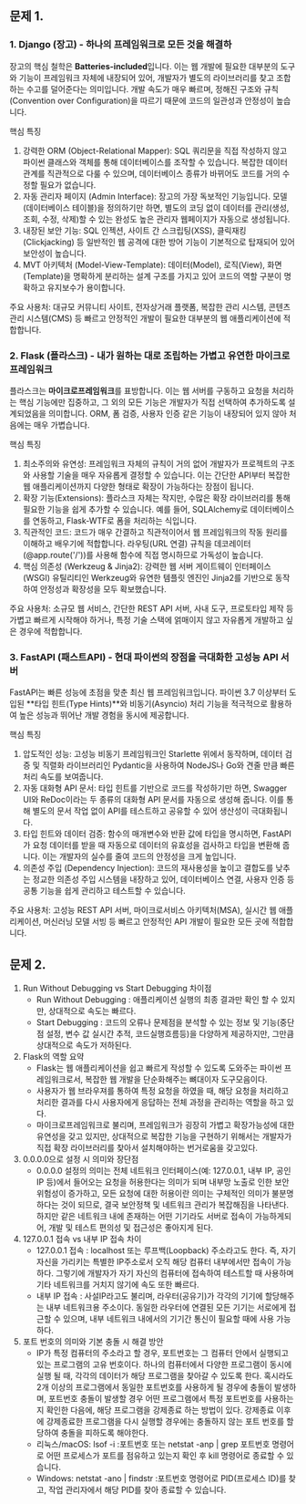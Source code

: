 ## 문제 1. 

### 1. Django (장고) - 하나의 프레임워크로 모든 것을 해결하

장고의 핵심 철학은 **Batteries-included**입니다. 이는 웹 개발에 필요한 대부분의 도구와 기능이 프레임워크 자체에 내장되어 있어, 개발자가 별도의 라이브러리를 찾고 조합하는 수고를 덜어준다는 의미입니다. 개발 속도가 매우 빠르며, 정해진 구조와 규칙(Convention over Configuration)을 따르기 때문에 코드의 일관성과 안정성이 높습니다.

핵심 특징
1. 강력한 ORM (Object-Relational Mapper): SQL 쿼리문을 직접 작성하지 않고 파이썬 클래스와 객체를 통해 데이터베이스를 조작할 수 있습니다. 복잡한 데이터 관계를 직관적으로 다룰 수 있으며, 데이터베이스 종류가 바뀌어도 코드를 거의 수정할 필요가 없습니다.
2. 자동 관리자 페이지 (Admin Interface): 장고의 가장 독보적인 기능입니다. 모델(데이터베이스 테이블)을 정의하기만 하면, 별도의 코딩 없이 데이터를 관리(생성, 조회, 수정, 삭제)할 수 있는 완성도 높은 관리자 웹페이지가 자동으로 생성됩니다.
3. 내장된 보안 기능: SQL 인젝션, 사이트 간 스크립팅(XSS), 클릭재킹(Clickjacking) 등 일반적인 웹 공격에 대한 방어 기능이 기본적으로 탑재되어 있어 보안성이 높습니다.
4. MVT 아키텍처 (Model-View-Template): 데이터(Model), 로직(View), 화면(Template)을 명확하게 분리하는 설계 구조를 가지고 있어 코드의 역할 구분이 명확하고 유지보수가 용이합니다.

주요 사용처: 대규모 커뮤니티 사이트, 전자상거래 플랫폼, 복잡한 관리 시스템, 콘텐츠 관리 시스템(CMS) 등 빠르고 안정적인 개발이 필요한 대부분의 웹 애플리케이션에 적합합니다.
 
### 2. Flask (플라스크) - 내가 원하는 대로 조립하는 가볍고 유연한 마이크로프레임워크

플라스크는 **마이크로프레임워크**를 표방합니다. 이는 웹 서버를 구동하고 요청을 처리하는 핵심 기능에만 집중하고, 그 외의 모든 기능은 개발자가 직접 선택하여 추가하도록 설계되었음을 의미합니다. ORM, 폼 검증, 사용자 인증 같은 기능이 내장되어 있지 않아 처음에는 매우 가볍습니다.

핵심 특징
1. 최소주의와 유연성: 프레임워크 자체의 규칙이 거의 없어 개발자가 프로젝트의 구조와 사용할 기술을 매우 자유롭게 결정할 수 있습니다. 이는 간단한 API부터 복잡한 웹 애플리케이션까지 다양한 형태로 확장이 가능하다는 장점이 됩니다.
2. 확장 기능(Extensions): 플라스크 자체는 작지만, 수많은 확장 라이브러리를 통해 필요한 기능을 쉽게 추가할 수 있습니다. 예를 들어, SQLAlchemy로 데이터베이스를 연동하고, Flask-WTF로 폼을 처리하는 식입니다.
3. 직관적인 코드: 코드가 매우 간결하고 직관적이어서 웹 프레임워크의 작동 원리를 이해하고 배우기에 적합합니다. 라우팅(URL 연결) 규칙을 데코레이터(@app.route('/'))를 사용해 함수에 직접 명시하므로 가독성이 높습니다.
4. 핵심 의존성 (Werkzeug & Jinja2): 강력한 웹 서버 게이트웨이 인터페이스(WSGI) 유틸리티인 Werkzeug와 유연한 템플릿 엔진인 Jinja2를 기반으로 동작하여 안정성과 확장성을 모두 확보했습니다.

주요 사용처: 소규모 웹 서비스, 간단한 REST API 서버, 사내 도구, 프로토타입 제작 등 가볍고 빠르게 시작해야 하거나, 특정 기술 스택에 얽매이지 않고 자유롭게 개발하고 싶은 경우에 적합합니다.

### 3. FastAPI (패스트API) - 현대 파이썬의 장점을 극대화한 고성능 API 서버

FastAPI는 빠른 성능에 초점을 맞춘 최신 웹 프레임워크입니다. 파이썬 3.7 이상부터 도입된 **타입 힌트(Type Hints)**와 비동기(Asyncio) 처리 기능을 적극적으로 활용하여 높은 성능과 뛰어난 개발 경험을 동시에 제공합니다.

핵심 특징
1. 압도적인 성능: 고성능 비동기 프레임워크인 Starlette 위에서 동작하며, 데이터 검증 및 직렬화 라이브러리인 Pydantic을 사용하여 NodeJS나 Go와 견줄 만큼 빠른 처리 속도를 보여줍니다.
2. 자동 대화형 API 문서: 타입 힌트를 기반으로 코드를 작성하기만 하면, Swagger UI와 ReDoc이라는 두 종류의 대화형 API 문서를 자동으로 생성해 줍니다. 이를 통해 별도의 문서 작업 없이 API를 테스트하고 공유할 수 있어 생산성이 극대화됩니다.
3. 타입 힌트와 데이터 검증: 함수의 매개변수와 반환 값에 타입을 명시하면, FastAPI가 요청 데이터를 받을 때 자동으로 데이터의 유효성을 검사하고 타입을 변환해 줍니다. 이는 개발자의 실수를 줄여 코드의 안정성을 크게 높입니다.
4. 의존성 주입 (Dependency Injection): 코드의 재사용성을 높이고 결합도를 낮추는 정교한 의존성 주입 시스템을 내장하고 있어, 데이터베이스 연결, 사용자 인증 등 공통 기능을 쉽게 관리하고 테스트할 수 있습니다.

주요 사용처: 고성능 REST API 서버, 마이크로서비스 아키텍처(MSA), 실시간 웹 애플리케이션, 머신러닝 모델 서빙 등 빠르고 안정적인 API 개발이 필요한 모든 곳에 적합합니다.


## 문제 2. 
1. Run Without Debugging vs Start Debugging 차이점
    - Run Without Debugging : 애플리케이션 실행의 최종 결과만 확인 할 수 있지만, 상대적으로 속도는 빠르다.
    - Start Debugging : 코드의 오류나 문제점을 분석할 수 있는 정보 및 기능(중단점 설정, 변수 값 실시간 추적, 코드실행흐름등)을 다양하게 제공하지만, 그만큼 상대적으로 속도가 저하된다. 
2. Flask의 역할 요약
    - Flask는 웹 애플리케이션을 쉽고 빠르게 작성할 수 있도록 도와주는 파이썬 프레임워크로서, 복잡한 웹 개발을 단순화해주는 뼈대이자 도구모음이다. 
    - 사용자가 웹 브라우져를 통하여 특정 요청을 하였을 때, 해당 요청을 처리하고 처리한 결과를 다시 사용자에게 응답하는 전체 과정을 관리하는 역할을 하고 있다. 
    - 마이크로프레임워크로 불리며, 프레임워크가 굉장히 가볍고 확장가능성에 대한 유연성을 갖고 있지만, 상대적으로 복잡한 기능을 구현하기 위해서는 개발자가 직접 확장 라이브러리를 찾아서 설치해야하는 번거로움을 갖고있다. 
3. 0.0.0.0으로 설정 시 의미와 장단점
    - 0.0.0.0 설정의 의미는 전체 네트워크 인터페이스(예: 127.0.0.1, 내부 IP, 공인 IP 등)에서 들어오는 요청을 허용한다는 의미가 되며 내부망 노출로 인한 보안위험성이 증가하고, 모든 요청에 대한 허용이란 의미는 구체적인 의미가 불분명하다는 것이 되므로, 결국 보안정책 및 네트워크 관리가 복잡해짐을 나타낸다. 하지만 같은 네트워크 내에 존재하는 어떤 기기라도 서버로 접속이 가능하게되어, 개발 및 테스트 편의성 및 접근성은 좋아지게 된다. 
4. 127.0.0.1 접속 vs 내부 IP 접속 차이
    - 127.0.0.1 접속 : localhost 또는 루프백(Loopback) 주소라고도 한다. 즉, 자기자신을 가리키는 특별한 IP주소로서 오직 해당 컴퓨터 내부에서만 접속이 가능하다. 그렇기에 개발자가 자기 자신의 컴퓨터에 접속하여 테스트할 때 사용하며 기타 네트워크를 거치지 않기에 속도 또한 빠르다.
    - 내부 IP 접속 : 사설IP라고도 불리며, 라우터(공유기)가 각각의 기기에 할당해주는 내부 네트워크용 주소이다. 동일한 라우터에 연결된 모든 기기는 서로에게 접근할 수 있으며, 내부 네트워크 내에서의 기기간 통신이 필요할 때에 사용 가능하다. 
5. 포트 번호의 의미와 기본 충돌 시 해결 방안
    - IP가 특정 컴퓨터의 주소라고 할 경우, 포트번호는 그 컴퓨터 안에서 실행되고 있는 프로그램의 고유 번호이다. 하나의 컴퓨터에서 다양한 프로그램이 동시에 실행 될 때, 각각의 데이터가 해당 프로그램을 찾아갈 수 있도록 한다. 혹시라도 2개 이상의 프로그램에서 동일한 포트번호를 사용하게 될 경우에 충돌이 발생하며, 포트번호 충돌이 발생할 경우 어떤 프로그램에서 특정 포트번호를 사용하는지 확인한 다음에, 해당 프로그램을 강제종료 하는 방법이 있다. 강제종료 이후에 강제종료한 프로그램을 다시 실행할 경우에는 충돌하지 않는 포트 번호를 할당하여 충돌을 피하도록 해야한다.  
    - 리눅스/macOS: lsof -i :포트번호 또는 netstat -anp | grep 포트번호 명령어로 어떤 프로세스가 포트를 점유하고 있는지 확인 후 kill 명령어로 종료할 수 있습니다.
    - Windows: netstat -ano | findstr :포트번호 명령어로 PID(프로세스 ID)를 찾고, 작업 관리자에서 해당 PID를 찾아 종료할 수 있습니다. 


